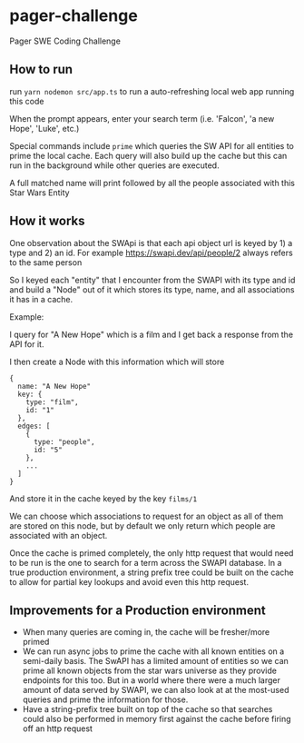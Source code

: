 # pager-challenge

Pager SWE Coding Challenge

## How to run

run `yarn nodemon src/app.ts` to run a auto-refreshing local web app running this code

When the prompt appears, enter your search term (i.e. 'Falcon', 'a new Hope', 'Luke', etc.)

Special commands include `prime` which queries the SW API for all entities to prime the local cache. Each query will also build up the cache but this can run in the background while other queries are executed.

A full matched name will print followed by all the people associated with this Star Wars Entity

## How it works

One observation about the SWApi is that each api object url is keyed by 1) a type and 2) an id.
For example https://swapi.dev/api/people/2 always refers to the same person

So I keyed each "entity" that I encounter from the SWAPI with its type and id and build a "Node" out of it which stores its type, name, and all associations it has in a cache.

Example:

I query for "A New Hope" which is a film and I get back a response from the API for it.

I then create a Node with this information which will store

```
{
  name: "A New Hope"
  key: {
    type: "film",
    id: "1"
  },
  edges: [
    {
      type: "people",
      id: "5"
    },
    ...
  ]
}
```

And store it in the cache keyed by the key `films/1`

We can choose which associations to request for an object as all of them are stored on this node, but by default we only return which people are associated with an object.

Once the cache is primed completely, the only http request that would need to be run is the one to search for a term across the SWAPI database. In a true production environment, a string prefix tree could be built on the cache to allow for partial key lookups and avoid even this http request.

## Improvements for a Production environment

- When many queries are coming in, the cache will be fresher/more primed
- We can run async jobs to prime the cache with all known entities on a semi-daily basis. The SwAPI has a limited amount of entities so we can prime all known objects from the star wars universe as they provide endpoints for this too. But in a world where there were a much larger amount of data served by SWAPI, we can also look at at the most-used queries and prime the information for those.
- Have a string-prefix tree built on top of the cache so that searches could also be performed in memory first against the cache before firing off an http request
